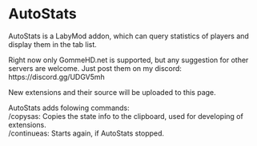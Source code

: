 # AutoStats
 AutoStats is a LabyMod addon, which can query statistics of players and display them in the tab list.
 
 <p>Right now only GommeHD.net is supported, but any suggestion for other servers are welcome. Just post them on my discord: https://discord.gg/UDGV5mh<p>

 <p>New extensions and their source will be uploaded to this page.</p>

 AutoStats adds folowing commands:<br>
 /copysas: Copies the state info to the clipboard, used for developing of extensions.<br>
 /continueas: Starts again, if AutoStats stopped.<br>

